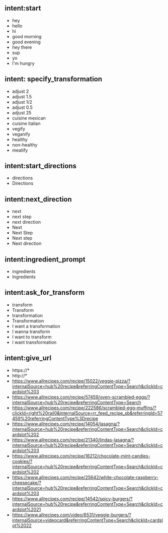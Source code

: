 ## intent:start
- hey
- hello
- hi
- good morning
- good evening
- hey there
- sup
- yo
- I'm hungry

## intent: specify_transformation
 - adjust 2
 - adjust 1.5
 - adjust 1/2
 - adjust 0.5
 - adjust 25
 - cuisine mexican
 - cuisine italian
 - vegify
 - veganify
 - healthy
 - non-healthy
 - meatify

## intent:start_directions
- directions
- Directions

## intent:next_direction
- next
- next step
- next direction
- Next
- Next Step
- Next step
- Next direction

## intent:ingredient_prompt
- ingredients
- Ingredients

## intent:ask_for_transform
- transform
- Transform
- transformation
- Transformation
- I want a transformation
- I wanna transform
- I want to transform
- I want transformation

## intent:give_url
- https://*
- http://*
- https://www.allrecipes.com/recipe/15022/veggie-pizza/?internalSource=hub%20recipe&referringContentType=Search&clickId=cardslot%203
- https://www.allrecipes.com/recipe/57459/oven-scrambled-eggs/?internalSource=hub%20recipe&referringContentType=Search
- https://www.allrecipes.com/recipe/222586/scrambled-egg-muffins/?clickId=right%20rail0&internalSource=rr_feed_recipe_sb&referringId=57459%20referringContentType%3Drecipe
- https://www.allrecipes.com/recipe/14054/lasagna/?internalSource=hub%20recipe&referringContentType=Search&clickId=cardslot%202
- https://www.allrecipes.com/recipe/21340/lindas-lasagna/?internalSource=hub%20recipe&referringContentType=Search&clickId=cardslot%203
- https://www.allrecipes.com/recipe/16212/chocolate-mint-candies-cookies/?internalSource=hub%20recipe&referringContentType=Search&clickId=cardslot%202
- https://www.allrecipes.com/recipe/25642/white-chocolate-raspberry-cheesecake/?internalSource=hub%20recipe&referringContentType=Search&clickId=cardslot%203
- https://www.allrecipes.com/recipe/14542/spicy-burgers/?internalSource=hub%20recipe&referringContentType=Search&clickId=cardslot%2021
- https://www.allrecipes.com/video/6531/veggie-burgers/?internalSource=videocard&referringContentType=Search&clickId=cardslot%2022
